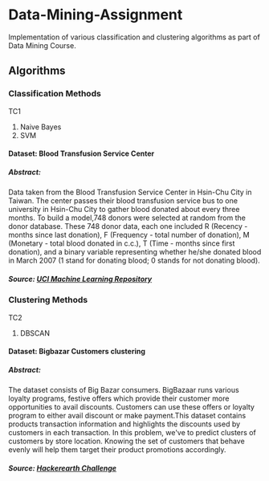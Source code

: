 # Data-Mining-Assignment
Implementation of various classification and clustering algorithms as part of Data Mining Course.

## Algorithms

### Classification Methods
TC1
1. Naive Bayes
2. SVM

#### Dataset: Blood Transfusion Service Center

##### Abstract:
Data taken from the Blood Transfusion Service Center in Hsin-Chu City in Taiwan. The center passes their blood transfusion service bus to one university in Hsin-Chu City to gather blood donated about every three months. To build a  model,748 donors were selected at random from the donor database. These 748 donor data, each one included R (Recency - months since last donation), F (Frequency - total number of donation), M (Monetary - total blood donated in c.c.), T (Time - months since first donation), and a binary variable representing whether he/she donated blood in March 2007 (1 stand for donating blood; 0 stands for not donating blood).

##### Source: [UCI Machine Learning Repository](https://archive.ics.uci.edu/ml/datasets/Blood+Transfusion+Service+Center)

### Clustering Methods
TC2
1. DBSCAN

#### Dataset: Bigbazar Customers clustering

##### Abstract:

The dataset consists of Big Bazar consumers. BigBazaar runs various loyalty programs, festive offers which provide their customer more opportunities to avail discounts. Customers can use these offers or loyalty program to either avail discount or make payment.This dataset contains products transaction information and highlights the discounts used by customers in each transaction. In this problem, we've to predict clusters of customers by store location. Knowing the set of customers that behave evenly will help them target their product promotions accordingly.

##### Source: [Hackerearth Challenge](https://www.hackerearth.com/problem/machine-learning/clustering-customers/)
